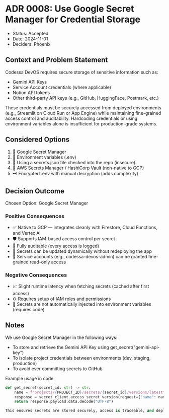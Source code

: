 # ADR 0008: Use Google Secret Manager for Credential Storage

- Status: Accepted
- Date: 2024-11-01
- Deciders: Phoenix

## Context and Problem Statement

Codessa DevOS requires secure storage of sensitive information such as:

- Gemini API Keys
- Service Account credentials (where applicable)
- Notion API tokens
- Other third-party API keys (e.g., GitHub, HuggingFace, Postmark, etc.)

These credentials must be securely accessed from deployed environments (e.g., Streamlit on Cloud Run or App Engine) while maintaining fine-grained access control and auditability. Hardcoding credentials or using environment variables alone is insufficient for production-grade systems.

## Considered Options

1. 🔐 Google Secret Manager
2. 📁 Environment variables (.env)
3. 🧠 Using a secrets.json file checked into the repo (insecure)
4. 🧰 AWS Secrets Manager / HashiCorp Vault (non-native to GCP)
5. 🗝️ Encrypted .env with manual decryption (adds complexity)

## Decision Outcome

Chosen Option: Google Secret Manager

### Positive Consequences

- ✅ Native to GCP — integrates cleanly with Firestore, Cloud Functions, and Vertex AI
- 🛡️ Supports IAM-based access control per secret
- 📜 Fully auditable (every access is logged)
- 🔄 Secrets can be updated dynamically without redeploying the app
- 🔑 Service accounts (e.g., codessa-devos-admin) can be granted fine-grained read-only access

### Negative Consequences

- 📈 Slight runtime latency when fetching secrets (cached after first access)
- ⚙️ Requires setup of IAM roles and permissions
- 🧪 Secrets are not automatically injected into environment variables (requires code)

## Notes

We use Google Secret Manager in the following ways:

- To store and retrieve the Gemini API Key using get_secret("gemini-api-key")
- To isolate project credentials between environments (dev, staging, production)
- To avoid ever committing secrets to GitHub

Example usage in code:

```python
def get_secret(secret_id: str) -> str:
    name = f"projects/{PROJECT_ID}/secrets/{secret_id}/versions/latest"
    response = secret_client.access_secret_version(request={"name": name})
    return response.payload.data.decode("UTF-8")

This ensures secrets are stored securely, access is traceable, and deployments remain stateless and secure.

